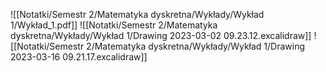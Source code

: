 ![[Notatki/Semestr 2/Matematyka dyskretna/Wykłady/Wykład 1/Wykład_1.pdf]]
![[Notatki/Semestr 2/Matematyka dyskretna/Wykłady/Wykład 1/Drawing 2023-03-02 09.23.12.excalidraw]]
![[Notatki/Semestr 2/Matematyka dyskretna/Wykłady/Wykład 1/Drawing 2023-03-16 09.21.17.excalidraw]]